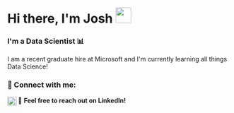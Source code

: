 <h1 align="left" >
Hi there, I'm Josh <img src="https://media.giphy.com/media/hvRJCLFzcasrR4ia7z/giphy.gif" width="35px">
</h3>

<h3 align="left">
I'm a Data Scientist 📊
</h2> 

I am a recent graduate hire at Microsoft and I'm currently learning all things Data Science! 

### 🤝 Connect with me:

💬 <b> Feel free to reach out on LinkedIn! </b>
<a href="https://www.linkedin.com/in/josh-betts//"><img align="left" src="https://raw.githubusercontent.com/yushi1007/yushi1007/main/images/linkedin.svg" alt="Josh Betts | LinkedIn" width="21px"/></a>
</br>
<!--
## 🌱 I'm currently learning

- 
- 
- 
- 


## 📈 GitHub Stats 

[![Anurag's github stats](https://github-readme-stats.vercel.app/api?username=Jbetts05)](https://github.com/Jbetts05)

[![Top Langs](https://github-readme-stats.vercel.app/api/top-langs/?username=Jbetts05&layout=compact)](https://github.com/Jbetts05)

-->
